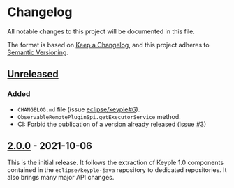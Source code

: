 # Changelog
All notable changes to this project will be documented in this file.

The format is based on [Keep a Changelog](https://keepachangelog.com/en/1.0.0/),
and this project adheres to [Semantic Versioning](https://semver.org/spec/v2.0.0.html).

## [Unreleased]
### Added
- `CHANGELOG.md` file (issue [eclipse/keyple#6]).
- `ObservableRemotePluginSpi.getExecutorService` method.
- CI: Forbid the publication of a version already released (issue [#3])

## [2.0.0] - 2021-10-06
This is the initial release.
It follows the extraction of Keyple 1.0 components contained in the `eclipse/keyple-java` repository to dedicated
repositories.
It also brings many major API changes.

[unreleased]: https://github.com/eclipse/keyple-distributed-remote-java-api/compare/2.0.0...HEAD
[2.0.0]: https://github.com/eclipse/keyple-distributed-remote-java-api/releases/tag/2.0.0

[#3]: https://github.com/eclipse/keyple-distributed-remote-java-api/issues/3

[eclipse/keyple#6]: https://github.com/eclipse/keyple/issues/6